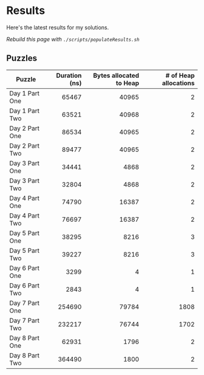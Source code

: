 # Results

Here's the latest results for my solutions.

_Rebuild this page with `./scripts/populateResults.sh`_

## Puzzles

|Puzzle|Duration (ns)|Bytes allocated to Heap|# of Heap allocations|
|-|-:|-:|-:|
|Day 1 Part One|65467|40965|2|
|Day 1 Part Two|63521|40968|2|
|Day 2 Part One|86534|40965|2|
|Day 2 Part Two|89477|40965|2|
|Day 3 Part One|34441|4868|2|
|Day 3 Part Two|32804|4868|2|
|Day 4 Part One|74790|16387|2|
|Day 4 Part Two|76697|16387|2|
|Day 5 Part One|38295|8216|3|
|Day 5 Part Two|39227|8216|3|
|Day 6 Part One|3299|4|1|
|Day 6 Part Two|2843|4|1|
|Day 7 Part One|254690|79784|1808|
|Day 7 Part Two|232217|76744|1702|
|Day 8 Part One|62931|1796|2|
|Day 8 Part Two|364490|1800|2|
